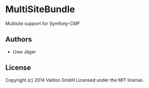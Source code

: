 MultiSiteBundle
===============

Multisite support for Symfony-CMF

## Authors

* Uwe Jäger

## License
Copyright (c) 2014 Valiton GmbH
Licensed under the MIT license.
